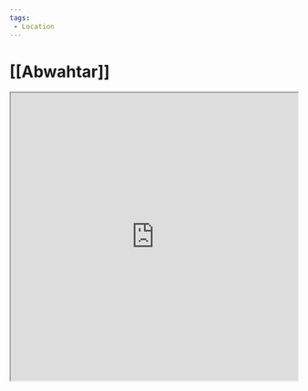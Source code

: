 ```yaml
---
tags:
 - Location
---
```



# [[Abwahtar]]

<iframe src="https://watabou.github.io/city-generator/?size=24&seed=6150364240480&name=Abwahtar&population=4933&citadel=1&urban_castle=1&plaza=0&temple=0&walls=0&shantytown=0&coast=0&river=0&greens=0&hub=1" style="width: 100%;aspect-ratio:1/1;" />

A small farming town in the southern [[Alkhara Desert]]. The birthplace of [[Mozga'n Alrai]].